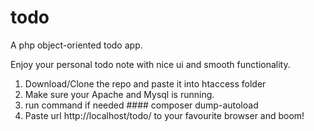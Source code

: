 # todo
A php object-oriented todo app.

Enjoy your personal todo note with nice ui and smooth functionality.

1. Download/Clone the repo and paste it into htaccess folder
2. Make sure your Apache and Mysql is running.
3. run command if needed #### composer dump-autoload
4. Paste url http://localhost/todo/ to your favourite browser and boom!



